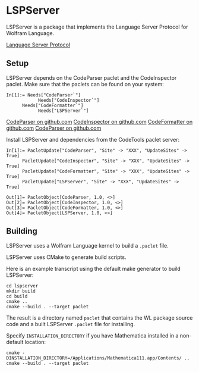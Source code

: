 # LSPServer

LSPServer is a package that implements the Language Server Protocol for Wolfram Language.

[Language Server Protocol](https://microsoft.github.io/language-server-protocol/)


## Setup

LSPServer depends on the CodeParser paclet and the CodeInspector paclet. Make sure that the paclets can be found on your system:
```
In[1]:= Needs["CodeParser`"]
			Needs["CodeInspector`"]
      Needs["CodeFormatter`"]
			Needs["LSPServer`"]
```

[CodeParser on github.com](https://github.com/xxx)
[CodeInspector on github.com](https://github.com/xxx)
[CodeFormatter on github.com](https://github.com/xxx)
[CodeParser on github.com](https://github.com/xxx)

Install LSPServer and dependencies from the CodeTools paclet server:
```
In[1]:= PacletUpdate["CodeParser", "Site" -> "XXX", "UpdateSites" -> True]
      PacletUpdate["CodeInspector", "Site" -> "XXX", "UpdateSites" -> True]
      PacletUpdate["CodeFormatter", "Site" -> "XXX", "UpdateSites" -> True]
      PacletUpdate["LSPServer", "Site" -> "XXX", "UpdateSites" -> True]

Out[1]= PacletObject[CodeParser, 1.0, <>]
Out[2]= PacletObject[CodeInspector, 1.0, <>]
Out[3]= PacletObject[CodeFormatter, 1.0, <>]
Out[4]= PacletObject[LSPServer, 1.0, <>]
```


## Building

LSPServer uses a Wolfram Language kernel to build a `.paclet` file.

LSPServer uses CMake to generate build scripts.

Here is an example transcript using the default make generator to build LSPServer:
```
cd lspserver
mkdir build
cd build
cmake ..
cmake --build . --target paclet
```

The result is a directory named `paclet` that contains the WL package source code and a built LSPServer `.paclet` file for installing.

Specify `INSTALLATION_DIRECTORY` if you have Mathematica installed in a non-default location:
```
cmake -DINSTALLATION_DIRECTORY=/Applications/Mathematica111.app/Contents/ ..
cmake --build . --target paclet
```
